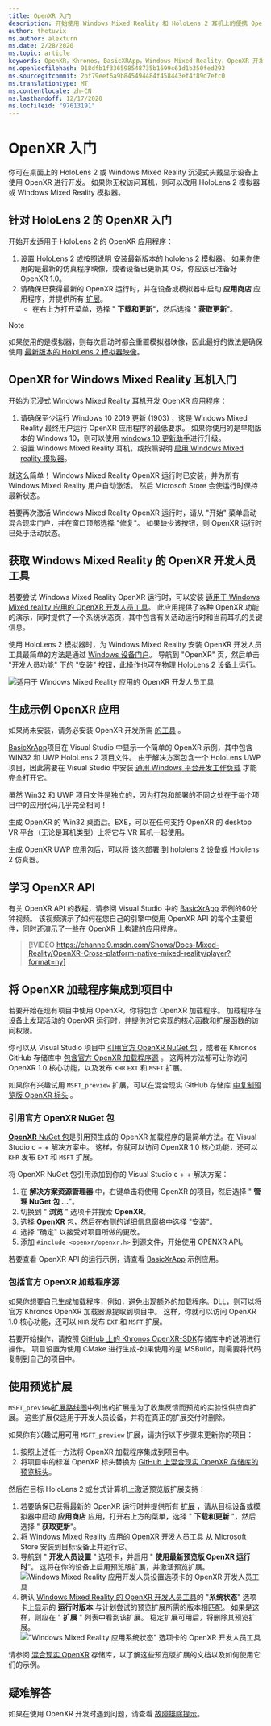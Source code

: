 ```yaml
---
title: OpenXR 入门
description: 开始使用 Windows Mixed Reality 和 HoloLens 2 耳机上的便携 OpenXR API 标准版。
author: thetuvix
ms.author: alexturn
ms.date: 2/28/2020
ms.topic: article
keywords: OpenXR，Khronos，BasicXRApp，Windows Mixed Reality，OpenXR 开发人员工具，DirectX，本机，本机应用，自定义引擎，中间件，开始，101，预览版扩展，OpenXR 运行时版本，系统状态
ms.openlocfilehash: 918dfb1f336598548735b1699c61d1b350fed293
ms.sourcegitcommit: 2bf79eef6a9b845494484f458443ef4f89d7efc0
ms.translationtype: MT
ms.contentlocale: zh-CN
ms.lasthandoff: 12/17/2020
ms.locfileid: "97613191"
---
```

# <a name="getting-started-with-openxr"></a>OpenXR 入门

你可在桌面上的 HoloLens 2 或 Windows Mixed Reality 沉浸式头戴显示设备上使用 OpenXR 进行开发。  如果你无权访问耳机，则可以改用 HoloLens 2 模拟器或 Windows Mixed Reality 模拟器。

## <a name="getting-started-with-openxr-for-hololens-2"></a>针对 HoloLens 2 的 OpenXR 入门

开始开发适用于 HoloLens 2 的 OpenXR 应用程序：

1. 设置 HoloLens 2 或按照说明 [安装最新版本的 hololens 2 模拟器](../platform-capabilities-and-apis/using-the-hololens-emulator.md)。 如果你使用的是最新的仿真程序映像，或者设备已更新其 OS，你应该已准备好 OpenXR 1.0。
2. 请确保已获得最新的 OpenXR 运行时，并在设备或模拟器中启动 **应用商店** 应用程序，并提供所有 [扩展](openxr.md#roadmap)。
    * 在右上方打开菜单，选择 " **下载和更新**"，然后选择 " **获取更新**"。  

> [!NOTE]
> 如果使用的是模拟器，则每次启动时都会重置模拟器映像，因此最好的做法是确保使用 [最新版本的 HoloLens 2 模拟器映像](../platform-capabilities-and-apis/using-the-hololens-emulator.md)。

## <a name="getting-started-with-openxr-for-windows-mixed-reality-headsets"></a>OpenXR for Windows Mixed Reality 耳机入门

开始为沉浸式 Windows Mixed Reality 耳机开发 OpenXR 应用程序：

1. 请确保至少运行 Windows 10 2019 更新 (1903) ，这是 Windows Mixed Reality 最终用户运行 OpenXR 应用程序的最低要求。  如果你使用的是早期版本的 Windows 10，则可以使用 <a href="https://www.microsoft.com/software-download/windows10" target="_blank">windows 10 更新助手</a>进行升级。
2. 设置 Windows Mixed Reality 耳机，或按照说明 [启用 Windows Mixed reality 模拟器](../platform-capabilities-and-apis/using-the-windows-mixed-reality-simulator.md)。

就这么简单！  Windows Mixed Reality OpenXR 运行时已安装，并为所有 Windows Mixed Reality 用户自动激活。  然后 Microsoft Store 会使运行时保持最新状态。

若要再次激活 Windows Mixed Reality OpenXR 运行时，请从 "开始" 菜单启动混合现实门户，并在窗口顶部选择 "修复"。  如果缺少该按钮，则 OpenXR 运行时已处于活动状态。<br>

## <a name="getting-the-openxr-developer-tools-for-windows-mixed-reality"></a>获取 Windows Mixed Reality 的 OpenXR 开发人员工具

若要尝试 Windows Mixed Reality OpenXR 运行时，可以安装 <a href="https://www.microsoft.com/store/productId/9n5cvvl23qbt" target="_blank">适用于 Windows Mixed reality 应用的 OpenXR 开发人员工具</a>。  此应用提供了各种 OpenXR 功能的演示，同时提供了一个系统状态页，其中包含有关活动运行时和当前耳机的关键信息。

使用 HoloLens 2 模拟器时，为 Windows Mixed Reality 安装 OpenXR 开发人员工具最简单的方法是通过 [Windows 设备门户](../platform-capabilities-and-apis/using-the-windows-device-portal.md)。 导航到 "OpenXR" 页，然后单击 "开发人员功能" 下的 "安装" 按钮，此操作也可在物理 HoloLens 2 设备上运行。

![适用于 Windows Mixed Reality 应用的 OpenXR 开发人员工具](images/mixed-reality-openxr-developer-tools.png)

## <a name="building-a-sample-openxr-app"></a>生成示例 OpenXR 应用

如果尚未安装，请务必安装 OpenXR 开发所需 [的工具](../install-the-tools.md) 。

<a href="https://github.com/microsoft/OpenXR-MixedReality/tree/master/samples/BasicXrApp" target="_blank">BasicXrApp</a>项目在 Visual Studio 中显示一个简单的 OpenXR 示例，其中包含 WIN32 和 UWP HoloLens 2 项目文件。 由于解决方案包含一个 HoloLens UWP 项目，因此需要在 Visual Studio 中安装 [通用 Windows 平台开发工作负载](../install-the-tools.md#installation-checklist) 才能完全打开它。

虽然 Win32 和 UWP 项目文件是独立的，因为打包和部署的不同之处在于每个项目中的应用代码几乎完全相同！

生成 OpenXR 的 Win32 桌面后。EXE，可以在任何支持 OpenXR 的 desktop VR 平台（无论是耳机类型）上将它与 VR 耳机一起使用。

生成 OpenXR UWP 应用包后，可以将 [该包部署](../platform-capabilities-and-apis/using-visual-studio.md) 到 hololens 2 设备或 Hololens 2 仿真器。

## <a name="learning-the-openxr-api"></a>学习 OpenXR API

有关 OpenXR API 的教程，请参阅 Visual Studio 中的 <a href="https://github.com/microsoft/OpenXR-MixedReality/tree/master/samples/BasicXrApp" target="_blank">BasicXrApp</a> 示例的60分钟视频。  该视频演示了如何在您自己的引擎中使用 OpenXR API 的每个主要组件，同时还演示了一些在 OpenXR 上构建的应用程序。

>[!VIDEO https://channel9.msdn.com/Shows/Docs-Mixed-Reality/OpenXR-Cross-platform-native-mixed-reality/player?format=ny]

## <a name="integrate-the-openxr-loader-into-a-project"></a>将 OpenXR 加载程序集成到项目中

若要开始在现有项目中使用 OpenXR，你将包含 OpenXR 加载程序。  加载程序在设备上发现活动的 OpenXR 运行时，并提供对它实现的核心函数和扩展函数的访问权限。

你可以从 Visual Studio 项目中 [引用官方 OpenXR NuGet 包](#reference-official-openxr-nuget-package) ，或者在 Khronos GitHub 存储库中 [包含官方 OpenXR 加载程序源](#include-official-openxr-loader-source) 。  这两种方法都可让你访问 OpenXR 1.0 核心功能，以及发布 `KHR` `EXT` 和 `MSFT` 扩展。

如果你有兴趣试用 `MSFT_preview` 扩展，可以在混合现实 GitHub 存储库 [中复制预览版 OpenXR 标头](#using-preview-extensions) 。

### <a name="reference-official-openxr-nuget-package"></a>引用官方 OpenXR NuGet 包

<a href="https://www.nuget.org/packages/OpenXR.Loader/" target="_blank"> **OpenXR** NuGet 包</a>是引用预生成的 OpenXR 加载程序的最简单方法。在 Visual Studio c + + 解决方案中。  这样，你就可以访问 OpenXR 1.0 核心功能，还可以 `KHR` 发布 `EXT` 和 `MSFT` 扩展。

将 OpenXR NuGet 包引用添加到你的 Visual Studio c + + 解决方案：
1. 在 **解决方案资源管理器** 中，右键单击将使用 OpenXR 的项目，然后选择 " **管理 NuGet 包 ...**"。
2. 切换到 " **浏览** " 选项卡并搜索 **OpenXR**。
3. 选择 **OpenXR** 包，然后在右侧的详细信息窗格中选择 "安装"。
4. 选择 "确定" 以接受对项目所做的更改。
5. 添加 `#include <openxr/openxr.h>` 到源文件，开始使用 OPENXR API。

若要查看 OpenXR API 的运行示例，请查看 <a href="https://github.com/microsoft/OpenXR-MixedReality/tree/master/samples/BasicXrApp" target="_blank">BasicXrApp</a> 示例应用。

### <a name="include-official-openxr-loader-source"></a>包括官方 OpenXR 加载程序源

如果你想要自己生成加载程序，例如，避免出现额外的加载程序。DLL，则可以将官方 Khronos OpenXR 加载器源提取到项目中。  这样，你就可以访问 OpenXR 1.0 核心功能，还可以 `KHR` 发布 `EXT` 和 `MSFT` 扩展。

若要开始操作，请按照 <a href="https://github.com/KhronosGroup/OpenXR-SDK" target="_blank">GitHub 上的 Khronos OpenXR-SDK</a>存储库中的说明进行操作。  项目设置为使用 CMake 进行生成-如果使用的是 MSBuild，则需要将代码复制到自己的项目中。

## <a name="using-preview-extensions"></a>使用预览扩展

`MSFT_preview`[扩展路线图](openxr.md#roadmap)中列出的扩展是为了收集反馈而预览的实验性供应商扩展。  这些扩展仅适用于开发人员设备，并将在真正的扩展交付时删除。

如果你有兴趣试用可用 `MSFT_preview` 扩展，请执行以下步骤来更新你的项目：
1. 按照上述任一方法将 OpenXR 加载程序集成到项目中。
2. 将项目中的标准 OpenXR 标头替换为 <a href="https://github.com/microsoft/OpenXR-MixedReality/tree/master/openxr_preview/include/openxr" target="_blank">GitHub 上混合现实 OpenXR 存储库的预览标头</a>。

然后在目标 HoloLens 2 或台式计算机上激活预览版扩展支持：
  1. 若要确保已获得最新的 OpenXR 运行时并提供所有 [扩展](openxr.md#roadmap) ，请从目标设备或模拟器中启动 **应用商店** 应用，打开右上方的菜单，选择 " **下载和更新** "，然后选择 " **获取更新**"。
  2. 将 <a href="https://www.microsoft.com/store/productId/9n5cvvl23qbt" target="_blank">Windows Mixed Reality 应用的 OpenXR 开发人员工具</a> 从 Microsoft Store 安装到目标设备上并运行它。
  3. 导航到 " **开发人员设置** " 选项卡，并启用 " **使用最新预览版 OpenXR 运行时**"。  这将在你的设备上启用预览版扩展，并激活预览扩展。
     ![Windows Mixed Reality 应用开发人员设置选项卡的 OpenXR 开发人员工具](images/mixed-reality-openxr-developer-tools-settings.png)
  4. 确认 [Windows Mixed Reality 的 OpenXR 开发人员工具](openxr-getting-started.md#getting-the-openxr-developer-tools-for-windows-mixed-reality)的 "**系统状态**" 选项卡上显示的 **运行时版本** 与计划尝试的预览扩展所需的版本相匹配。  如果是这样，则应在 " **扩展** " 列表中看到该扩展。  稳定扩展可用后，将删除其预览扩展。<br />
     !["Windows Mixed Reality 应用系统状态" 选项卡的 OpenXR 开发人员工具](images/mixed-reality-openxr-developer-tools-status.png)

请参阅 <a href="https://github.com/microsoft/OpenXR-MixedReality#openxr-preview-extensions" target="_blank">混合现实 OpenXR</a> 存储库，以了解这些预览版扩展的文档以及如何使用它们的示例。

## <a name="troubleshooting"></a>疑难解答

如果在使用 OpenXR 开发时遇到问题，请查看 [故障排除提示](openxr-troubleshooting.md)。